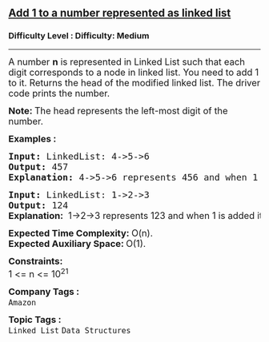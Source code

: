 <h2><a href="https://www.geeksforgeeks.org/problems/add-1-to-a-number-represented-as-linked-list/1?page=1&category=Linked%20List&sortBy=submissions">Add 1 to a number represented as linked list</a></h2><h3>Difficulty Level : Difficulty: Medium</h3><hr><div class="problems_problem_content__Xm_eO"><p><span style="font-size: 18px;">A number&nbsp;<strong>n</strong> is represented in Linked List such that each digit corresponds to a node in linked list. You need to add 1 to it. R</span><span style="font-size: 18px;">eturns the head of the modified linked list. The driver code prints the number.</span></p>
<p><strong style="font-size: 18px;">Note:&nbsp;</strong><span style="font-size: 18px;">The head represents the left-most digit of the number.</span></p>
<p><span style="font-size: 18px;"><strong>Examples :</strong></span></p>
<pre><span style="font-size: 18px;"><strong>Input: </strong>LinkedList: 4-&gt;5-&gt;6
<strong>Output: </strong>457<br><strong>Explanation:</strong> 4-&gt;5-&gt;6 represents 456 and when 1 is added it becomes 457. </span>
</pre>
<pre><span style="font-size: 18px;"><strong>Input: </strong>LinkedList: 1-&gt;2-&gt;3
<strong>Output: </strong>124 <br></span><strong style="font-size: 18px; font-family: -apple-system, BlinkMacSystemFont, 'Segoe UI', Roboto, Oxygen, Ubuntu, Cantarell, 'Open Sans', 'Helvetica Neue', sans-serif;">Explanation:</strong><span style="font-size: 18px; font-family: -apple-system, BlinkMacSystemFont, 'Segoe UI', Roboto, Oxygen, Ubuntu, Cantarell, 'Open Sans', 'Helvetica Neue', sans-serif;">  1-&gt;2-&gt;3 represents 123 and when 1 is added it becomes 124. </span></pre>
<p><span style="font-size: 18px;"><strong>Expected Time Complexity:&nbsp;</strong>O(n).<br><strong>Expected Auxiliary Space:&nbsp;</strong>O(1).</span></p>
<p><span style="font-size: 18px;"><strong>Constraints:</strong><br>1 &lt;= n &lt;= 10<sup>21</sup></span></p></div><p><span style=font-size:18px><strong>Company Tags : </strong><br><code>Amazon</code>&nbsp;<br><p><span style=font-size:18px><strong>Topic Tags : </strong><br><code>Linked List</code>&nbsp;<code>Data Structures</code>&nbsp;